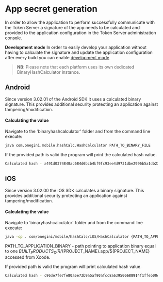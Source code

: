 # App secret generation

In order to allow the application to perform successfully communicate with the Token Server a signature of the app needs to be calculated and provided to the 
application configuration in the Token Server administration console.

**Development mode**
In order to easily develop your application without having to calculate the signature and update the application configuration after every build you can enable 
[development mode](https://docs.onegini.com/public/token-server/topics/mobile-apps/app-configuration/app-configuration.html#development-mode).

> **NB**: Please note that each platform uses its own dedicated BinaryHashCalculator instance.

## Android

Since version 3.02.01 of the Android SDK it uses a calculated binary signature. This provides additional security protecting an application against tampering/modification.

#### Calculating the value
Navigate to the 'binaryhashcalculator' folder and from the command line execute:
```bash
java com.onegini.mobile.hashCalc.HashCalculator PATH_TO_BINARY_FILE
```

If the provided path is valid the program will print the calculated hash value. 
```bash
Calculated hash - a491d0374840ac684d6bcb4bf9fc93ee4d9731dbe2996b5a1db2313efb42b7e
```

## iOS

Since version 3.02.00 the iOS SDK calculates a binary signature. This provides additional security protecting an application against tampering/modification.

#### Calculating the value
Navigate to 'binaryhashcalculator' folder and from the command line execute:
```bash
java -cp . com/onegini/mobile/hashCalc/iOS/HashCalculator {PATH_TO_APPLICATION_BINARY}

```

PATH_TO_APPLICATION_BINARY - path pointing to application binary equal to one ${BUILT_PRODUCTS_DIR}/${PROJECT_NAME}.app/${PROJECT_NAME} accessed from Xcode.


If provided path is valid the program will print calculated hash value. 
```bash
Calculated hash - c96de7fe7fe80a5e73b9a5af90afcc8a639506688914f1ffeb00d62f47315ea2